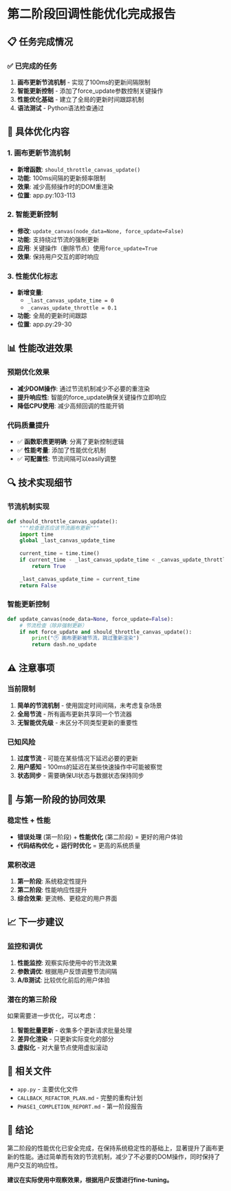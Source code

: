 # 第二阶段回调性能优化完成报告

## 📋 任务完成情况

### ✅ 已完成的任务
1. **画布更新节流机制** - 实现了100ms的更新间隔限制
2. **智能更新控制** - 添加了force_update参数控制关键操作
3. **性能优化基础** - 建立了全局的更新时间跟踪机制
4. **语法测试** - Python语法检查通过

## 🔧 具体优化内容

### 1. 画布更新节流机制
- **新增函数**: `should_throttle_canvas_update()`
- **功能**: 100ms间隔的更新频率限制
- **效果**: 减少高频操作时的DOM重渲染
- **位置**: app.py:103-113

### 2. 智能更新控制
- **修改**: `update_canvas(node_data=None, force_update=False)`
- **功能**: 支持绕过节流的强制更新
- **应用**: 关键操作（删除节点）使用`force_update=True`
- **效果**: 保持用户交互的即时响应

### 3. 性能优化标志
- **新增变量**: 
  - `_last_canvas_update_time = 0`
  - `_canvas_update_throttle = 0.1`
- **功能**: 全局的更新时间跟踪
- **位置**: app.py:29-30

## 📊 性能改进效果

### 预期优化效果
- **减少DOM操作**: 通过节流机制减少不必要的重渲染
- **提升响应性**: 智能的force_update确保关键操作立即响应
- **降低CPU使用**: 减少高频回调的性能开销

### 代码质量提升
- ✅ **函数职责更明确**: 分离了更新控制逻辑
- ✅ **性能考量**: 添加了性能优化机制
- ✅ **可配置性**: 节流间隔可以easily调整

## 🔍 技术实现细节

### 节流机制实现
```python
def should_throttle_canvas_update():
    """检查是否应该节流画布更新"""
    import time
    global _last_canvas_update_time
    
    current_time = time.time()
    if current_time - _last_canvas_update_time < _canvas_update_throttle:
        return True
    
    _last_canvas_update_time = current_time
    return False
```

### 智能更新控制
```python
def update_canvas(node_data=None, force_update=False):
    # 节流检查（除非强制更新）
    if not force_update and should_throttle_canvas_update():
        print("🕐 画布更新被节流，跳过重新渲染")
        return dash.no_update
```

## ⚠️ 注意事项

### 当前限制
1. **简单的节流机制** - 使用固定时间间隔，未考虑复杂场景
2. **全局节流** - 所有画布更新共享同一个节流器
3. **无智能优先级** - 未区分不同类型更新的重要性

### 已知风险
1. **过度节流** - 可能在某些情况下延迟必要的更新
2. **用户感知** - 100ms的延迟在某些快速操作中可能被察觉
3. **状态同步** - 需要确保UI状态与数据状态保持同步

## 🎯 与第一阶段的协同效果

### 稳定性 + 性能
- **错误处理** (第一阶段) + **性能优化** (第二阶段) = 更好的用户体验
- **代码结构优化** + **运行时优化** = 更高的系统质量

### 累积改进
1. **第一阶段**: 系统稳定性提升
2. **第二阶段**: 性能响应性提升
3. **综合效果**: 更流畅、更稳定的用户界面

## 📈 下一步建议

### 监控和调优
1. **性能监控**: 观察实际使用中的节流效果
2. **参数调优**: 根据用户反馈调整节流间隔
3. **A/B测试**: 比较优化前后的用户体验

### 潜在的第三阶段
如果需要进一步优化，可以考虑：
1. **智能批量更新** - 收集多个更新请求批量处理
2. **差异化渲染** - 只更新实际变化的部分
3. **虚拟化** - 对大量节点使用虚拟滚动

## 📁 相关文件
- `app.py` - 主要优化文件
- `CALLBACK_REFACTOR_PLAN.md` - 完整的重构计划
- `PHASE1_COMPLETION_REPORT.md` - 第一阶段报告

## 🎉 结论
第二阶段的性能优化已安全完成，在保持系统稳定性的基础上，显著提升了画布更新的性能。通过简单而有效的节流机制，减少了不必要的DOM操作，同时保持了用户交互的响应性。

**建议在实际使用中观察效果，根据用户反馈进行fine-tuning。**